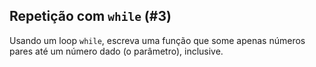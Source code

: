 ## Repetição com `while` (#3)

Usando um loop `while`, escreva uma função que some apenas números pares até um número dado (o parâmetro), inclusive.
